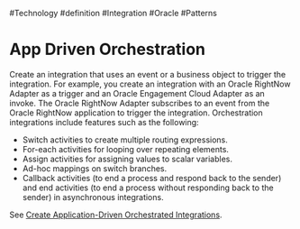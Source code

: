 #Technology #definition #Integration #Oracle #Patterns 
# App Driven Orchestration
Create an integration that uses an event or a business object to trigger the integration. For example, you create an integration with an Oracle RightNow Adapter as a trigger and an Oracle Engagement Cloud Adapter as an invoke. The Oracle RightNow Adapter subscribes to an event from the Oracle RightNow application to trigger the integration. Orchestration integrations include features such as the following:

-   Switch activities to create multiple routing expressions.
-   For-each activities for looping over repeating elements.
-   Assign activities for assigning values to scalar variables.
-   Ad-hoc mappings on switch branches.
-   Callback activities (to end a process and respond back to the sender) and end activities (to end a process without responding back to the sender) in asynchronous integrations.

See [Create Application-Driven Orchestrated Integrations](https://docs.oracle.com/en/cloud/paas/integration-cloud/integrations-user/create-application-driven-orchestrated-integrations.html "You can create business object- or event-based orchestrated integrations. Orchestrated integrations can be synchronous, asynchronous, or fire-and-forget types. Orchestrated integrations use Oracle BPEL Process Manager capabilities. Oracle BPEL Process Manager enables you to define how a business process that involves web services is executed. BPEL messages invoke remote services and orchestrate process execution. When designing integrations, you can create multiple routing expressions.").